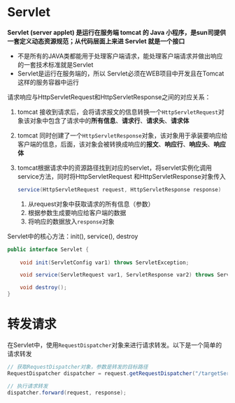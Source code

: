 # Servlet

**Servlet (server applet) 是运行在服务端 tomcat 的 Java 小程序，是sun司提供一套定义动态资源规范；从代码层面上来进 Servlet 就是一个接口**

- 不是所有的JAVA类都能用于处理客户端请求，能处理客户端请求并做出响应的一套技术标准就是Servlet
- Servlet是运行在服务端的，所以 Servlet必须在WEB项目中开发且在Tomcat这样的服务容器中运行

请求响应与HttpServletRequest和HttpServletResponse之间的对应关系：

1. tomcat 接收到请求后，会将请求报文的信息转换一个`HttpServletRequest`对象该对象中包含了请求中的**所有信息**、**请求行**、**请求头**、**请求体**

2.  tomcat 同时创建了一个`HttpServletResponse`对象，该对象用于承装要响应给客户端的信息，后面，该对象会被转换成响应的**报文**、**响应行**、**响应头**、**响应体**

3. tomcat根据请求中的资源路径找到对应的servlet，将servlet实例化调用service方法，同时将HttpServletRequest 和HttpServletResponse对象传入

   ```java
   service(HttpServletRequest request, HttpServletResponse response)
   ```

   1. 从request对象中获取请求的所有信息（参数）
   2. 根据参数生成要响应给客户端的数据
   3. 将响应的数据放入`response`对象







Servlet中的核心方法：init(), service(), destroy

```java
public interface Servlet {
    
    void init(ServletConfig var1) throws ServletException;

    void service(ServletRequest var1, ServletResponse var2) throws ServletException, IOException;

    void destroy();
}
```



# 转发请求

在Servlet中，使用`RequestDispatcher`对象来进行请求转发。以下是一个简单的请求转发

```java
// 获取RequestDispatcher对象，参数是转发的目标路径
RequestDispatcher dispatcher = request.getRequestDispatcher("/targetServlet");

// 执行请求转发
dispatcher.forward(request, response);
```

